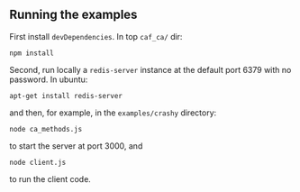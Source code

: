## Running the examples

First install `devDependencies`. In top `caf_ca/` dir:

    npm install

Second, run locally a `redis-server` instance at the default port 6379 with no password. In ubuntu:

    apt-get install redis-server

and then, for example,  in the `examples/crashy` directory:

    node ca_methods.js

to start the server at port 3000, and

    node client.js

to run the client code.
